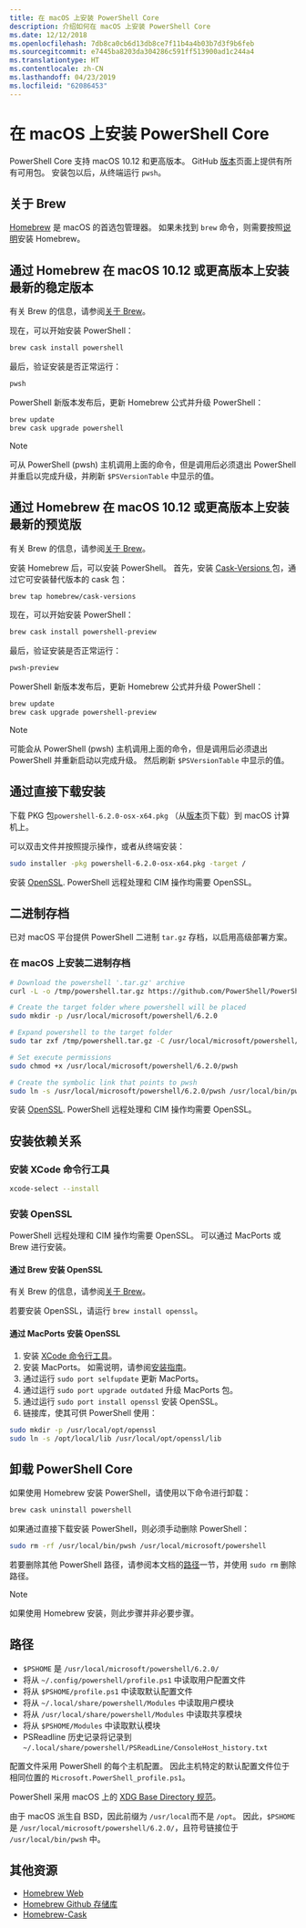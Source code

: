 ```yaml
---
title: 在 macOS 上安装 PowerShell Core
description: 介绍如何在 macOS 上安装 PowerShell Core
ms.date: 12/12/2018
ms.openlocfilehash: 7db8ca0cb6d13db8ce7f11b4a4b03b7d3f9b6feb
ms.sourcegitcommit: e7445ba8203da304286c591ff513900ad1c244a4
ms.translationtype: HT
ms.contentlocale: zh-CN
ms.lasthandoff: 04/23/2019
ms.locfileid: "62086453"
---
```

# <a name="installing-powershell-core-on-macos"></a>在 macOS 上安装 PowerShell Core

PowerShell Core 支持 macOS 10.12 和更高版本。
GitHub [版本][]页面上提供有所有可用包。
安装包以后，从终端运行 `pwsh`。

## <a name="about-brew"></a>关于 Brew

[Homebrew][brew] 是 macOS 的首选包管理器。
如果未找到 `brew` 命令，则需要按照[说明][brew]安装 Homebrew。

## <a name="installation-of-latest-stable-release-via-homebrew-on-macos-1012-or-higher"></a>通过 Homebrew 在 macOS 10.12 或更高版本上安装最新的稳定版本

有关 Brew 的信息，请参阅[关于 Brew](#about-brew)。

现在，可以开始安装 PowerShell：

```sh
brew cask install powershell
```

最后，验证安装是否正常运行：

```sh
pwsh
```

PowerShell 新版本发布后，更新 Homebrew 公式并升级 PowerShell：

```sh
brew update
brew cask upgrade powershell
```

> [!NOTE]
> 可从 PowerShell (pwsh) 主机调用上面的命令，但是调用后必须退出 PowerShell 并重启以完成升级，并刷新 `$PSVersionTable` 中显示的值。

[brew]: http://brew.sh/

## <a name="installation-of-latest-preview-release-via-homebrew-on-macos-1012-or-higher"></a>通过 Homebrew 在 macOS 10.12 或更高版本上安装最新的预览版

有关 Brew 的信息，请参阅[关于 Brew](#about-brew)。

安装 Homebrew 后，可以安装 PowerShell。
首先，安装 [Cask-Versions ][cask-versions] 包，通过它可安装替代版本的 cask 包：

```sh
brew tap homebrew/cask-versions
```

现在，可以开始安装 PowerShell：

```sh
brew cask install powershell-preview
```

最后，验证安装是否正常运行：

```sh
pwsh-preview
```

PowerShell 新版本发布后，更新 Homebrew 公式并升级 PowerShell：

```sh
brew update
brew cask upgrade powershell-preview
```

> [!NOTE]
> 可能会从 PowerShell (pwsh) 主机调用上面的命令，但是调用后必须退出 PowerShell 并重新启动以完成升级。
> 然后刷新 `$PSVersionTable` 中显示的值。

## <a name="installation-via-direct-download"></a>通过直接下载安装

下载 PKG 包`powershell-6.2.0-osx-x64.pkg`
（从[版本][]页下载）到 macOS 计算机上。

可以双击文件并按照提示操作，或者从终端安装：

```sh
sudo installer -pkg powershell-6.2.0-osx-x64.pkg -target /
```

安装 [OpenSSL](#install-openssl). PowerShell 远程处理和 CIM 操作均需要 OpenSSL。

## <a name="binary-archives"></a>二进制存档

已对 macOS 平台提供 PowerShell 二进制 `tar.gz` 存档，以启用高级部署方案。

### <a name="installing-binary-archives-on-macos"></a>在 macOS 上安装二进制存档

```sh
# Download the powershell '.tar.gz' archive
curl -L -o /tmp/powershell.tar.gz https://github.com/PowerShell/PowerShell/releases/download/v6.2.0/powershell-6.2.0-osx-x64.tar.gz

# Create the target folder where powershell will be placed
sudo mkdir -p /usr/local/microsoft/powershell/6.2.0

# Expand powershell to the target folder
sudo tar zxf /tmp/powershell.tar.gz -C /usr/local/microsoft/powershell/6.2.0

# Set execute permissions
sudo chmod +x /usr/local/microsoft/powershell/6.2.0/pwsh

# Create the symbolic link that points to pwsh
sudo ln -s /usr/local/microsoft/powershell/6.2.0/pwsh /usr/local/bin/pwsh
```

安装 [OpenSSL](#install-openssl). PowerShell 远程处理和 CIM 操作均需要 OpenSSL。

## <a name="installing-dependencies"></a>安装依赖关系

### <a name="install-xcode-command-line-tools"></a>安装 XCode 命令行工具

```sh
xcode-select --install
```

### <a name="install-openssl"></a>安装 OpenSSL

PowerShell 远程处理和 CIM 操作均需要 OpenSSL。 可以通过 MacPorts 或 Brew 进行安装。

#### <a name="install-openssl-via-brew"></a>通过 Brew 安装 OpenSSL

有关 Brew 的信息，请参阅[关于 Brew](#about-brew)。

若要安装 OpenSSL，请运行 `brew install openssl`。

#### <a name="install-openssl-via-macports"></a>通过 MacPorts 安装 OpenSSL

1. 安装 [XCode 命令行工具](#install-xcode-command-line-tools)。
1. 安装 MacPorts。
   如需说明，请参阅[安装指南](https://guide.macports.org/chunked/installing.macports.html)。
1. 通过运行 `sudo port selfupdate` 更新 MacPorts。
1. 通过运行 `sudo port upgrade outdated` 升级 MacPorts 包。
1. 通过运行 `sudo port install openssl` 安装 OpenSSL。
1. 链接库，使其可供 PowerShell 使用：

```sh
sudo mkdir -p /usr/local/opt/openssl
sudo ln -s /opt/local/lib /usr/local/opt/openssl/lib
```

## <a name="uninstalling-powershell-core"></a>卸载 PowerShell Core

如果使用 Homebrew 安装 PowerShell，请使用以下命令进行卸载：

```sh
brew cask uninstall powershell
```

如果通过直接下载安装 PowerShell，则必须手动删除 PowerShell：

```sh
sudo rm -rf /usr/local/bin/pwsh /usr/local/microsoft/powershell
```

若要删除其他 PowerShell 路径，请参阅本文档的[路径](#paths)一节，并使用 `sudo rm` 删除路径。

> [!NOTE]
> 如果使用 Homebrew 安装，则此步骤并非必要步骤。

## <a name="paths"></a>路径

* `$PSHOME` 是 `/usr/local/microsoft/powershell/6.2.0/`
* 将从 `~/.config/powershell/profile.ps1` 中读取用户配置文件
* 将从 `$PSHOME/profile.ps1` 中读取默认配置文件
* 将从 `~/.local/share/powershell/Modules` 中读取用户模块
* 将从 `/usr/local/share/powershell/Modules` 中读取共享模块
* 将从 `$PSHOME/Modules` 中读取默认模块
* PSReadline 历史记录将记录到 `~/.local/share/powershell/PSReadLine/ConsoleHost_history.txt`

配置文件采用 PowerShell 的每个主机配置。
因此主机特定的默认配置文件位于相同位置的 `Microsoft.PowerShell_profile.ps1`。

PowerShell 采用 macOS 上的 [XDG Base Directory 规范][xdg-bds]。

由于 macOS 派生自 BSD，因此前缀为 `/usr/local`而不是 `/opt`。
因此，`$PSHOME` 是 `/usr/local/microsoft/powershell/6.2.0/`，且符号链接位于 `/usr/local/bin/pwsh` 中。

## <a name="additional-resources"></a>其他资源

* [Homebrew Web][brew]
* [Homebrew Github 存储库][GitHub]
* [Homebrew-Cask][cask]

[brew]: http://brew.sh/
[Cask]: https://github.com/Homebrew/homebrew-cask
[cask-versions]: https://github.com/Homebrew/homebrew-cask-versions
[GitHub]: https://github.com/Homebrew
[版本]: https://github.com/PowerShell/PowerShell/releases/latest
[xdg-bds]: https://specifications.freedesktop.org/basedir-spec/basedir-spec-latest.html
